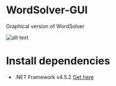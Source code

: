 # WordSolver-GUI
Graphical version of WordSolver

![alt text](https://i.imgur.com/U9jpFt2.png)

# Install dependencies
- .NET Framework v4.5.2 [Get here](https://www.microsoft.com/en-us/download/details.aspx?id=42642)
